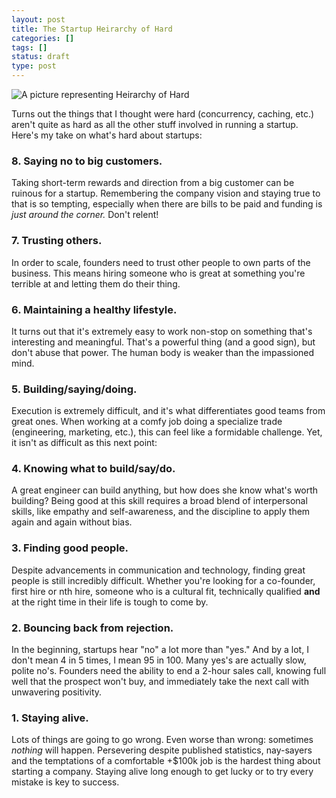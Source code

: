 ```yaml
---
layout: post
title: The Startup Heirarchy of Hard
categories: []
tags: []
status: draft
type: post
---
```

![A picture representing Heirarchy of Hard](http://placekitten.com/g/600/400)

Turns out the things that I thought were hard (concurrency, caching, etc.) aren't quite as hard as all the other stuff involved in running a startup. Here's my take on what's hard about startups:

### 8. Saying no to big customers.

Taking short-term rewards and direction from a big customer can be ruinous for a startup. Remembering the company vision and staying true to that is so tempting, especially when there are bills to be paid and funding is *just around the corner.* Don't relent!

### 7. Trusting others.

In order to scale, founders need to trust other people to own parts of the business. This means hiring someone who is great at something you're terrible at and letting them do their thing.

### 6. Maintaining a healthy lifestyle.

It turns out that it's extremely easy to work non-stop on something that's interesting and meaningful. That's a powerful thing (and a good sign), but don't abuse that power. The human body is weaker than the impassioned mind.

### 5. Building/saying/doing.

Execution is extremely difficult, and it's what differentiates good teams from great ones. When working at a comfy job doing a specialize trade (engineering, marketing, etc.), this can feel like a formidable challenge. Yet, it isn't as difficult as this next point:

### 4. Knowing what to build/say/do.

A great engineer can build anything, but how does she know what's worth building? Being good at this skill requires a broad blend of interpersonal skills, like empathy and self-awareness, and the discipline to apply them again and again without bias.

### 3. Finding good people.

Despite advancements in communication and technology, finding great people is still incredibly difficult. Whether you're looking for a co-founder, first hire or nth hire, someone who is a cultural fit, technically qualified **and** at the right time in their life is tough to come by.

### 2. Bouncing back from rejection.

In the beginning, startups hear "no" a lot more than "yes." And by a lot, I don't mean 4 in 5 times, I mean 95 in 100. Many yes's are actually slow, polite no's. Founders need the ability to end a 2-hour sales call, knowing full well that the prospect won't buy, and immediately take the next call with unwavering positivity.

### 1. Staying alive.

Lots of things are going to go wrong. Even worse than wrong: sometimes *nothing* will happen. Persevering despite published statistics, nay-sayers and the temptations of a comfortable +$100k job is the hardest thing about starting a company. Staying alive long enough to get lucky or to try every mistake is key to success.
